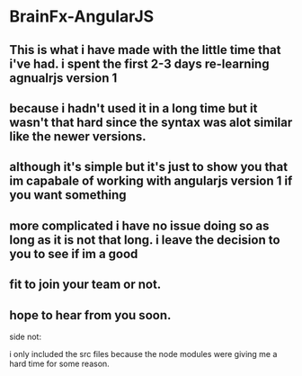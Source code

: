 # BrainFx-AngularJS

## This is what i have made with the little time that i've had. i spent the first 2-3 days re-learning agnualrjs version 1
## because i hadn't used it in a long time but it wasn't that hard since the syntax was alot similar like the newer versions.

## although it's simple but it's just to show you that im capabale of working with angularjs version 1 if you want something 
## more complicated i have no issue doing so as long as it is not that long. i leave the decision to you to see if im a good 
## fit to join your team or not.

## hope to hear from you soon.

side not:

i only included the src files because the node modules were giving me a hard time for some reason.

